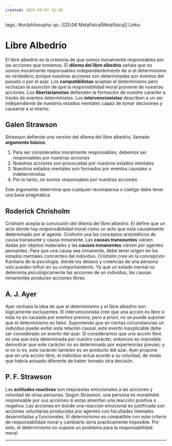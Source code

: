 ```yaml
---
created: 2022-09-07 19:28
---
```

tags:: #on/philosophy 
up:: [[20.06 Metafisica|Metafisica]]
Links: 
# Libre Albedrío
El libre albedrío es la creencia de que somos moralmente responsables por las acciones que tomamos. El **dilema del libre albedrio** señala que no somos moralmente responsables independientemente de si el determinismo es verdadero; porque nuestras acciones son determinadas por eventos del pasado o por el azar. Los **compatibilistas** aceptan el determinismo pero rechazan la asunción de que la responsibilidad moral proviene de nuestras acciones. Los **libertarianistas** defienden la formación de nuestro caracter a través de eventos deterministas. Los **intervencionistas** describen a un ser independiente de nuestros estados mentales capaz de tomar decisiones y causarse a sí mismo.

## Galen Strawson
Strawson defiende una versión del dilema del libre albedrio, llamado **argumento básico**:
1. Para ser considerados moralmente responsables, debemos ser responsables por nuestras acciones
2. Nuestras acciones son provocadas por nuestros estados mentales
3. Nuestros estados mentales son formados por eventos causales o indeterministas
4. Por lo tanto, no somos responsabes por nuestras acciones

Este argumento determina que cualquier recompensa o castigo debe tener una base pragmática. 

## Roderick Chrisholm
Crisholm acepta la conclusión del dilema del libre albedrío. El define que un acto donde hay responsabilidad moral como un acto que esta causalmente determinado por el agente. Crisholm usa los conceptos aristotélicos de causa transeunte y causa inmanente. Las **causas transeuntes** vienen dadas por objetos materiales y las **causas inmanentes** vienen por agentes pensantes. Para que una causa sea inmanente, debe tener origen en los estados mentales concientes del individuo. Crisholm cree en la concepción Kantiana de la psicología, donde los deseos y creencias de una persona solo pueden influir en su comportamiento. Ya que un estado mental no determina psicológicamente las acciones de un individuo, las causas inmanentes producen acciones libres.

## A. J. Ayer
Ayer rechaza la idea de que el determinismo y el libre albedrio son lógicamente excluyentes. El intervencionista cree que una acción es libre si esta no es causada por eventos previos; pero a priori, no se puede suponer que el determinismo es falso. Suponiendo que en ciertas circunstancias un individuo puede evitar esta relación causal, este evento inexplicable debe ser considerado un evento del azar. Si consideramos que una acción libre es una que esta determinada por nuestro carácter, entonces es imposible demostrar que este carácter no es determinado por experiencias previas; y si no lo es, este carácter tambien es un producto del azar. Ayer propone que en una acción libre, el individuo actua acorde a su voluntad, de modo que habría actuado diferente de haber tomado otra decisión.

## P. F. Strawson
Las **actitudes reactivas** son respuestas emocionales a las acciones y voluntad de otras personas. Según Strawson, una persona es moralmete responsable por sus acciones si estas ameritan una reacción positiva o negativa. Las acciones en donde una reacción emocional es justificada son acciones voluntarias producidas por agentes con facultades mentales desarrolladas y funcionales. El determinismo es compatible con este criterio de responsabilidad moral y cambiarlo seria practicamente imposible. Por esto, el determinismo no supone un problema para la responsabilidad moral.
___

